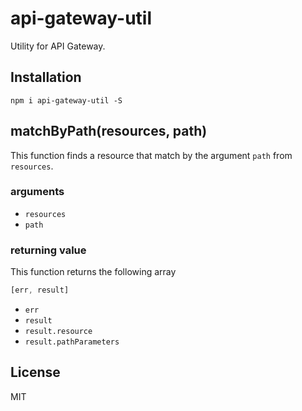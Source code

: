 # api-gateway-util

Utility for API Gateway.

## Installation

```
npm i api-gateway-util -S
```

## matchByPath(resources, path)

This function finds a resource that match by the argument `path` from `resources`.

### arguments

- `resources`
- `path`

### returning value

This function returns the following array

``` javascript
[err, result]
```

- `err`
- `result`
- `result.resource`
- `result.pathParameters`

## License

MIT
